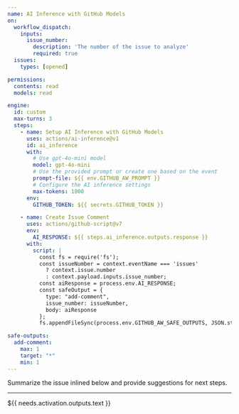 ```yaml
---
name: AI Inference with GitHub Models
on:
  workflow_dispatch:
    inputs:
      issue_number:
        description: 'The number of the issue to analyze'
        required: true
  issues:
    types: [opened]

permissions:
  contents: read
  models: read

engine:
  id: custom
  max-turns: 3
  steps:
    - name: Setup AI Inference with GitHub Models
      uses: actions/ai-inference@v1
      id: ai_inference
      with:
        # Use gpt-4o-mini model
        model: gpt-4o-mini
        # Use the provided prompt or create one based on the event
        prompt-file: ${{ env.GITHUB_AW_PROMPT }}
        # Configure the AI inference settings
        max-tokens: 1000
      env:
        GITHUB_TOKEN: ${{ secrets.GITHUB_TOKEN }}

    - name: Create Issue Comment
      uses: actions/github-script@v7
      env:
        AI_RESPONSE: ${{ steps.ai_inference.outputs.response }}
      with:
        script: |
          const fs = require('fs');          
          const issueNumber = context.eventName === 'issues' 
            ? context.issue.number 
            : context.payload.inputs.issue_number;
          const aiResponse = process.env.AI_RESPONSE;          
          const safeOutput = {
            type: "add-comment",
            issue_number: issueNumber,
            body: aiResponse
          };          
          fs.appendFileSync(process.env.GITHUB_AW_SAFE_OUTPUTS, JSON.stringify(safeOutput) + '\n');

safe-outputs:
  add-comment:
    max: 1
    target: "*"
    min: 1
---
```


Summarize the issue inlined below and provide suggestions for next steps.

---

${{ needs.activation.outputs.text }}